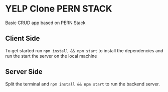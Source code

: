 # YELP Clone PERN STACK

Basic CRUD app based on PERN Stack

## Client Side

To get started run `npm install && npm start` to install the dependencies and run the start the server on the local machine

## Server Side

Split the terminal and `npm install && npm start` to run the backend server.

